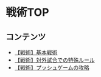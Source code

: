 # 戦術TOP

## コンテンツ

- [【戦術】基本戦術](https://w.atwiki.jp/molkky_strategy/pages/21.html)
- [【戦術】対外試合での特殊ルール](https://w.atwiki.jp/molkky_strategy/pages/18.html)
- [【戦術】プッシュゲームの攻略](https://w.atwiki.jp/molkky_strategy/pages/25.html)
